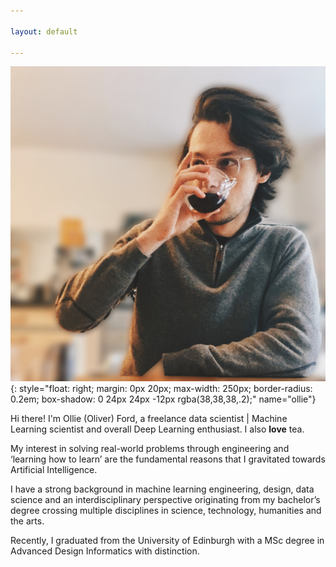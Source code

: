 ```yaml
---

layout: default

---
```


![Me!](/img/people/ollie.jpg){: style="float: right; margin: 0px 20px; max-width: 250px; border-radius: 0.2em; box-shadow: 0 24px 24px -12px rgba(38,38,38,.2);" name="ollie"}

Hi there!
I'm Ollie (Oliver) Ford, a freelance data scientist | Machine Learning scientist and overall Deep Learning enthusiast. I also **love** tea. 

My interest in solving real-world problems through engineering and ‘learning how to learn’ are the fundamental reasons that I gravitated towards Artificial Intelligence. 

I have a strong background in machine learning engineering, design, data science and an interdisciplinary perspective originating from my bachelor’s degree crossing multiple disciplines in science, technology, humanities and the arts. 

Recently, I graduated from the University of Edinburgh with a MSc degree in Advanced Design Informatics with distinction.



 

